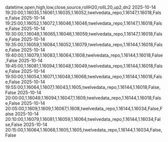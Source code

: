 datetime,open,high,low,close,source,rollH20,rollL20,up2,dn2
2025-10-14 19:20:00,1.16035,1.16061,1.16035,1.16052,twelvedata_repo,1.16147,1.16018,False,False
2025-10-14 19:25:00,1.16052,1.16072,1.16046,1.16046,twelvedata_repo,1.16147,1.16018,False,False
2025-10-14 19:30:00,1.16048,1.16065,1.16046,1.16059,twelvedata_repo,1.16147,1.16018,False,False
2025-10-14 19:35:00,1.16059,1.16084,1.16052,1.16079,twelvedata_repo,1.16144,1.16018,False,False
2025-10-14 19:40:00,1.16079,1.16083,1.16064,1.1608,twelvedata_repo,1.16144,1.16018,False,False
2025-10-14 19:45:00,1.16081,1.16094,1.16048,1.16049,twelvedata_repo,1.16144,1.16018,False,False
2025-10-14 19:50:00,1.16054,1.16071,1.16048,1.16068,twelvedata_repo,1.16144,1.16018,False,False
2025-10-14 19:55:00,1.16064,1.1607,1.16043,1.1605,twelvedata_repo,1.16144,1.16018,False,False
2025-10-14 20:00:00,1.16049,1.16094,1.16047,1.1609,twelvedata_repo,1.16144,1.16018,False,False
2025-10-14 20:05:00,1.1609,1.1609,1.16067,1.1608,twelvedata_repo,1.16144,1.16034,False,False
2025-10-14 20:10:00,1.16079,1.16081,1.16059,1.16064,twelvedata_repo,1.16144,1.16034,False,False
2025-10-14 20:15:00,1.16064,1.16068,1.1605,1.1605,twelvedata_repo,1.16144,1.16034,False,False

